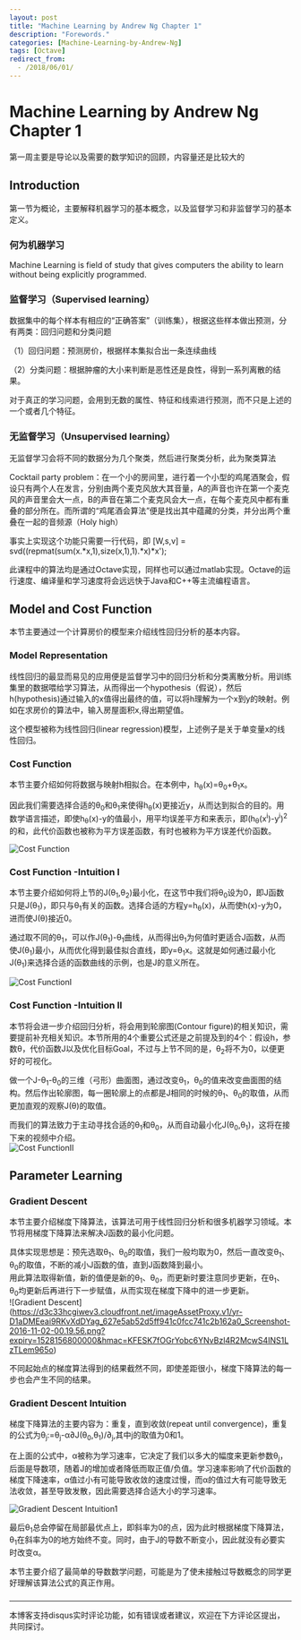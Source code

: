 ```yaml
---
layout: post
title: "Machine Learning by Andrew Ng Chapter 1"
description: "Forewords."
categories: [Machine-Learning-by-Andrew-Ng]
tags: [Octave]
redirect_from:
  - /2018/06/01/
---
```

# Machine Learning by Andrew Ng Chapter 1

  第一周主要是导论以及需要的数学知识的回顾，内容量还是比较大的
  
## Introduction

  第一节为概论，主要解释机器学习的基本概念，以及监督学习和非监督学习的基本定义。  

### 何为机器学习

  Machine Learning is field of study that gives computers the ability to learn without being explicitly programmed.

### 监督学习（Supervised learning）

  数据集中的每个样本有相应的“正确答案”（训练集），根据这些样本做出预测，分有两类：回归问题和分类问题

  （1）回归问题：预测房价，根据样本集拟合出一条连续曲线

  （2）分类问题：根据肿瘤的大小来判断是恶性还是良性，得到一系列离散的结果。

  对于真正的学习问题，会用到无数的属性、特征和线索进行预测，而不只是上述的一个或者几个特征。
  
### 无监督学习（Unsupervised learning）

  无监督学习会将不同的数据分为几个聚类，然后进行聚类分析，此为聚类算法
  
  Cocktail party problem：在一个小的房间里，进行着一个小型的鸡尾酒聚会，假设只有两个人在发言，分别由两个麦克风放大其音量，A的声音也许在第一个麦克风的声音里会大一点，B的声音在第二个麦克风会大一点，在每个麦克风中都有重叠的部分所在。而所谓的“鸡尾酒会算法”便是找出其中蕴藏的分类，并分出两个重叠在一起的音频源（Holy high）
  
  事实上实现这个功能只需要一行代码，即 [W,s,v] = svd((repmat(sum(x.\*x,1),size(x,1),1).\*x)\*x');

  此课程中的算法均是通过Octave实现，同样也可以通过matlab实现。Octave的运行速度、编译量和学习速度将会远远快于Java和C++等主流编程语言。
  
## Model and Cost Function

  本节主要通过一个计算房价的模型来介绍线性回归分析的基本内容。

### Model Representation

  线性回归的最显而易见的应用便是监督学习中的回归分析和分类离散分析。用训练集里的数据喂给学习算法，从而得出一个hypothesis（假说），然后h(hypothesis)通过输入的x值得出最终的值，可以将h理解为一个x到y的映射。例如在求房价的算法中，输入房屋面积x,得出期望值。
  
  这个模型被称为线性回归(linear regression)模型，上述例子是关于单变量x的线性回归。
  
### Cost Function

  本节主要介绍如何将数据与映射h相拟合。在本例中，h<sub>θ</sub>(x)=θ<sub>0</sub>+θ<sub>1</sub>x。
  
  因此我们需要选择合适的θ<sub>0</sub>和θ<sub>1</sub>来使得h<sub>θ</sub>(x)更接近y，从而达到拟合的目的。用数学语言描述，即使h<sub>θ</sub>(x)-y的值最小，用平均误差平方和来表示，即(h<sub>θ</sub>(x<sup>i</sup>)-y<sup>i</sup>)<sup>2</sup>的和，此代价函数也被称为平方误差函数，有时也被称为平方误差代价函数。
  
 ![Cost Function](https://d3c33hcgiwev3.cloudfront.net/imageAssetProxy.v1/R2YF5Lj3EeajLxLfjQiSjg_110c901f58043f995a35b31431935290_Screen-Shot-2016-12-02-at-5.23.31-PM.png?expiry=1527984000000&hmac=EV3ub54ksxfh10WoGmfjLodS_tim7ONyvjXx3gbomS0)

### Cost Function -Intuition I

  本节主要介绍如何将上节的J(θ<sub>1</sub>,θ<sub>2</sub>)最小化，在这节中我们将θ<sub>0</sub>设为0，即J函数只是J(θ<sub>1</sub>)，即只与θ<sub>1</sub>有关的函数。选择合适的方程y=h<sub>θ</sub>(x)，从而使h(x)-y为0，进而使J(θ)接近0。
  
  通过取不同的θ<sub>1</sub>，可以作J(θ<sub>1</sub>)-θ<sub>1</sub>曲线，从而得出θ<sub>1</sub>为何值时更适合J函数，从而使J(θ<sub>1</sub>)最小，从而优化得到最佳拟合直线，即y=θ<sub>1</sub>x。这就是如何通过最小化J(θ<sub>1</sub>)来选择合适的函数曲线的示例，也是J的意义所在。  
  
![Cost FunctionI](https://d3c33hcgiwev3.cloudfront.net/imageAssetProxy.v1/_B8TJZtREea33w76dwnDIg_3e3d4433e32478f8df446d0b6da26c27_Screenshot-2016-10-26-00.57.56.png?expiry=1527984000000&hmac=aE_ypu_zSXpQ47ytjp-h1cern8aiejLb-oHQaulXPDI)

### Cost Function -Intuition II

  本节将会进一步介绍回归分析，将会用到轮廓图(Contour figure)的相关知识，需要提前补充相关知识。本节所用的4个重要公式还是之前提及到的4个：假设h，参数θ，代价函数J以及优化目标Goal，不过与上节不同的是，θ<sub>2</sub>将不为0，以便更好的可视化。
  
  做一个J-θ<sub>1</sub>-θ<sub>0</sub>的三维（弓形）曲面图，通过改变θ<sub>1</sub>，θ<sub>0</sub>的值来改变曲面图的结构。然后作出轮廓图，每一圈轮廓上的点都是J相同的时候的θ<sub>1</sub>、θ<sub>0</sub>的取值，从而更加直观的观察J(θ)的取值。
  
  而我们的算法致力于主动寻找合适的θ<sub>1</sub>和θ<sub>0</sub>，从而自动最小化J(θ<sub>0</sub>,θ<sub>1</sub>)，这将在接下来的视频中介绍。  
![Cost FunctionII](https://d3c33hcgiwev3.cloudfront.net/imageAssetProxy.v1/N2oKYp2wEeaVChLw2Vaaug_d4d1c5b1c90578b32a6672e3b7e4b3a4_Screenshot-2016-10-29-01.14.37.png?expiry=1527984000000&hmac=1cU2NZl35dcAJEI0fyJrngzp4vti1bjwm8z6pO-msYo)

## Parameter Learning

### Gradient Descent

  本节主要介绍梯度下降算法，该算法可用于线性回归分析和很多机器学习领域。本节将用梯度下降算法来解决J函数的最小化问题。
  
  具体实现思想是：预先选取θ<sub>1</sub>、θ<sub>0</sub>的取值，我们一般均取为0，然后一直改变θ<sub>1</sub>、θ<sub>0</sub>的取值，不断的减小J函数的值，直到J函数降到最小。  
  用此算法取得新值，新的值便是新的θ<sub>1</sub>、θ<sub>0</sub>，而更新时要注意同步更新，在θ<sub>1</sub>、θ<sub>0</sub>均更新后再进行下一步赋值，从而实现在梯度下降中的进一步更新。  
![Gradient Descent]
(https://d3c33hcgiwev3.cloudfront.net/imageAssetProxy.v1/yr-D1aDMEeai9RKvXdDYag_627e5ab52d5ff941c0fcc741c2b162a0_Screenshot-2016-11-02-00.19.56.png?expiry=1528156800000&hmac=KFESK7fOGrYobc6YNvBzl4R2McwS4INS1LzTLem965o)

  不同起始点的梯度算法得到的结果截然不同，即使差距很小，梯度下降算法的每一步也会产生不同的结果。

### Gradient Descent Intuition

  梯度下降算法的主要内容为：重复，直到收敛(repeat until convergence)，重复的公式为θ<sub>j</sub>:=θ<sub>j</sub>-α∂J(θ<sub>0</sub>,θ<sub>1</sub>)/∂<sub>j</sub>,其中j的取值为0和1。
  
  在上面的公式中，α被称为学习速率，它决定了我们以多大的幅度来更新参数θ<sub>j</sub>，后面是导数项，随着J的增加或者降低而取正值/负值。学习速率影响了代价函数的梯度下降速率，α值过小有可能导致收敛的速度过慢，而α的值过大有可能导致无法收敛，甚至导致发散，因此需要选择合适大小的学习速率。
  
![Gradient Descent Intuition1](https://d3c33hcgiwev3.cloudfront.net/imageAssetProxy.v1/UJpiD6GWEeai9RKvXdDYag_3c3ad6625a2a4ec8456f421a2f4daf2e_Screenshot-2016-11-03-00.05.27.png?expiry=1528156800000&hmac=FvvbAcd5rNBmgju6QEKdxcOeePfLOjvi0FvDuAIZd5E)
  
  最后θ<sub>1</sub>总会停留在局部最优点上，即斜率为0的点，因为此时根据梯度下降算法，θ<sub>1</sub>在斜率为0的地方始终不变。同时，由于J的导数不断变小，因此就没有必要实时改变α。
  
  本节主要介绍了最简单的导数数学问题，可能是为了使未接触过导数概念的同学更好理解该算法公式的真正作用。

### 

---
本博客支持disqus实时评论功能，如有错误或者建议，欢迎在下方评论区提出，共同探讨。
